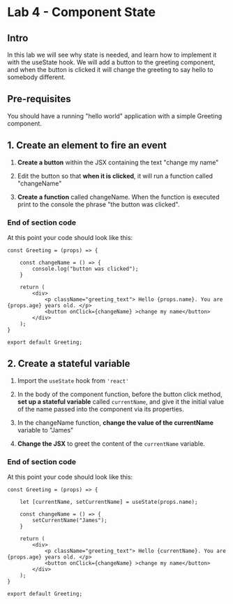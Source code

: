 # Lab 4 - Component State

## Intro

In this lab we will see why state is needed, and learn how to implement it with the useState hook. We will add a button to the greeting component, and when the button is clicked it will change the greeting to say hello to somebody different.

## Pre-requisites

You should have a running "hello world" application with a simple Greeting component.

## 1. Create an element to fire an event

1. **Create a button** within the JSX containing the text "change my name"

2. Edit the button so that **when it is clicked**, it will run a function called "changeName"

3. **Create a function** called changeName. When the function is executed print to the console the phrase "the button was clicked".

### End of section code
At this point your code should look like this:

```
const Greeting = (props) => {
 
    const changeName = () => {
        console.log("button was clicked");
    }

    return (
        <div>
            <p className="greeting_text"> Hello {props.name}. You are {props.age} years old. </p>
            <button onClick={changeName} >change my name</button>
        </div>
    );
}

export default Greeting;
```

## 2. Create a stateful variable

1. Import the `useState` hook from `'react'`

2. In the body of the component function, before the button click method, **set up a stateful variable** called `currentName`, and give it the initial value of the name passed into the component via its properties.

3. In the changeName function, **change the value of the currentName** variable to "James"

4. **Change the JSX** to greet the content of the `currentName` variable.

### End of section code
At this point your code should look like this:

```
const Greeting = (props) => {

    let [currentName, setCurrentName] = useState(props.name);
 
    const changeName = () => {
        setCurrentName("James");
    }

    return (
        <div>
            <p className="greeting_text"> Hello {currentName}. You are {props.age} years old. </p>
            <button onClick={changeName} >change my name</button>
        </div>
    );
}

export default Greeting;
```